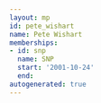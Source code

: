 ```yaml
---
layout: mp
id: pete_wishart
name: Pete Wishart
memberships:
- id: snp
  name: SNP
  start: '2001-10-24'
  end: 
autogenerated: true
---
```

